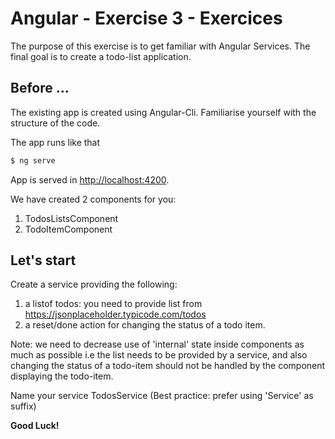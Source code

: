 # Angular - Exercise 3 - Exercices
The purpose of this exercise is to get familiar with Angular Services.
The final goal is to create a todo-list application.

## Before ...
The existing app is created using Angular-Cli. Familiarise yourself with the structure of the  code.

The app runs like that
```bash
$ ng serve
```

App is served in [http://localhost:4200](http://localhost:4200).

We have created 2 components for you:

1. TodosListsComponent
2. TodoItemComponent

## Let's start
Create a service providing the following:

1. a listof todos: you need to provide list from https://jsonplaceholder.typicode.com/todos
2. a reset/done action for changing the status of a todo item.

Note: we need to decrease use of 'internal' state inside components as much as possible i.e
the list needs to be provided by a service, and also changing the status of a todo-item
should not be handled by the component displaying the todo-item.

Name your service TodosService (Best practice: prefer using 'Service' as suffix)

**Good Luck!**

